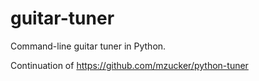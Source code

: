 # guitar-tuner

Command-line guitar tuner in Python. 

Continuation of https://github.com/mzucker/python-tuner


